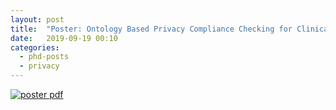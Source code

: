 ```yaml
---
layout: post
title:  "Poster: Ontology Based Privacy Compliance Checking for Clinical Workflows"
date:   2019-09-19 00:10
categories: 
  - phd-posts
  - privacy
---
```


<style>
  .post-content img{
    cursor: zoom-in
  }
</style>

[![poster pdf](https://irem.dev/posters/screenshot-poster-besik-09-19.png)](https://irem.dev/posters/poster-besik-09-19.pdf)
